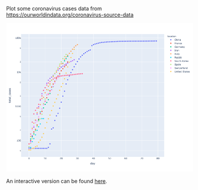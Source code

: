Plot some coronavirus cases data from https://ourworldindata.org/coronavirus-source-data

![Cases](cases.png?raw=true "Cases")

An interactive version can be found [here](https://plotly.com/~nkgsv/1/download-data-from-httpsourworldindat/).